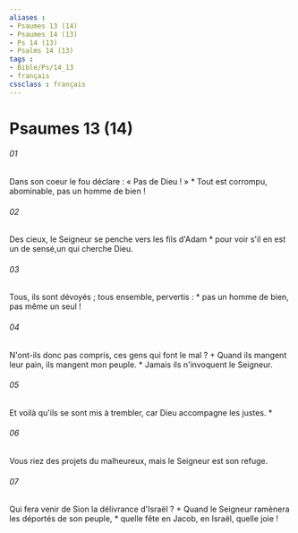 ```yaml
---
aliases : 
- Psaumes 13 (14)
- Psaumes 14 (13)
- Ps 14 (13)
- Psalms 14 (13)
tags : 
- Bible/Ps/14_13
- français
cssclass : français
---
```


# Psaumes 13 (14)

###### 01
Dans son coeur le fou déclare : « Pas de Dieu ! » * Tout est corrompu, abominable, pas un homme de bien !
###### 02
Des cieux, le Seigneur se penche vers les fils d'Adam * pour voir s'il en est un de sensé,un qui cherche Dieu.
###### 03
Tous, ils sont dévoyés ; tous ensemble, pervertis : * pas un homme de bien, pas même un seul !
###### 04
N'ont-ils donc pas compris, ces gens qui font le mal ? + Quand ils mangent leur pain, ils mangent mon peuple. * Jamais ils n'invoquent le Seigneur.
###### 05
Et voilà qu'ils se sont mis à trembler, car Dieu accompagne les justes. *
###### 06
Vous riez des projets du malheureux, mais le Seigneur est son refuge.
###### 07
Qui fera venir de Sion la délivrance d'Israël ? + Quand le Seigneur ramènera les déportés de son peuple, * quelle fête en Jacob, en Israël, quelle joie !
